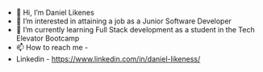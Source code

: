 - 👋 Hi, I’m Daniel Likenes
- 👀 I’m interested in attaining a job as a Junior Software Developer
- 🌱 I’m currently learning Full Stack development as a student in the Tech Elevator Bootcamp
- 📫 How to reach me -
- Linkedin - https://www.linkedin.com/in/daniel-likeness/
